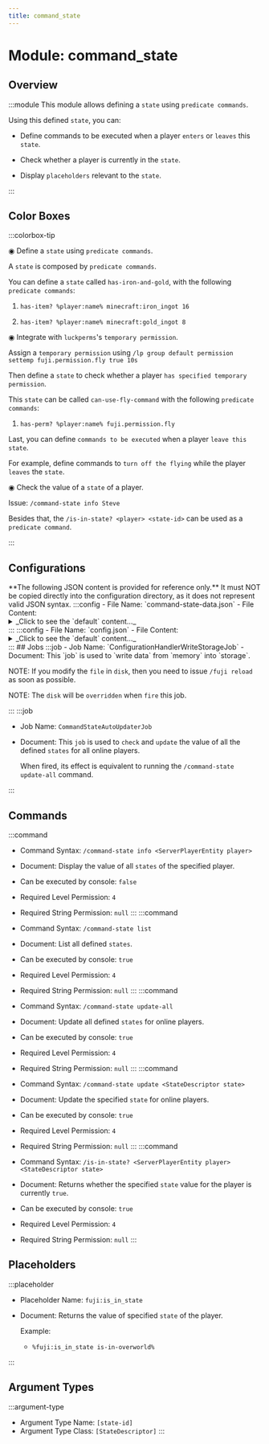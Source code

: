 ```yaml
---
title: command_state
---
```



# Module: command_state

## Overview
:::module
  This module allows defining a `state` using `predicate commands`.
  
  Using this defined `state`, you can:
  
  - Define commands to be executed when a player `enters` or `leaves` this `state`.
  
  - Check whether a player is currently in the `state`.
  
  - Display `placeholders` relevant to the `state`.


:::
## Color Boxes

:::colorbox-tip

  ◉ Define a `state` using `predicate commands`.
  
  A `state` is composed by `predicate commands`.
  
  
  
  You can define a `state` called `has-iron-and-gold`, with the following `predicate commands`:
  
  1. `has-item? %player:name% minecraft:iron_ingot 16`
  
  2. `has-item? %player:name% minecraft:gold_ingot 8`
  
  
  
  ◉ Integrate with `luckperms`'s `temporary permission`.
  
  Assign a `temporary permission` using `/lp group default permission settemp fuji.permission.fly true 10s`
  
  
  
  Then define a `state` to check whether a player `has specified temporary permission`.
  
  This `state` can be called `can-use-fly-command` with the following `predicate commands`:
  
  1. `has-perm? %player:name% fuji.permission.fly`
  
  
  
  Last, you can define `commands to be executed` when a player `leave this state`.
  
  For example, define commands to `turn off the flying` while the player `leaves` the `state`.
  
  
  
  ◉ Check the value of a `state` of a player.
  
  Issue: `/command-state info Steve`
  
  
  
  Besides that, the `/is-in-state? <player> <state-id>` can be used as a `predicate command`.


:::

## Configurations
<Admonition type="warning" icon="" title="">
**The following JSON content is provided for reference only.**
It must NOT be copied directly into the configuration directory, as it does not represent valid JSON syntax.
</Admonition>
:::config
- File Name: `command-state-data.json`
- File Content: 
<details>

<summary>_Click to see the `default` content..._</summary>

```json showLineNumbers title="config/fuji/modules/command_state/command-state-data.json"
{
  "player_states_map": {}
}
```
</details>
:::
:::config
- File Name: `config.json`
- File Content: 
<details>

<summary>_Click to see the `default` content..._</summary>

```json showLineNumbers title="config/fuji/modules/command_state/config.json"
{
  "state_descriptors": [
    {
      "enable": true,
      "id": "is-in-overworld",
      "definition": {
        "predicate_commands": [
          "is-in-world? %player:name% minecraft:overworld"
        ]
      },
      "update_interval_seconds": 3,
      "events": {
        "on_enter_this_state_commands": [
          "send-message %player:name% <green>You entered the overworld dimension."
        ],
        "on_leave_this_state_commands": [
          "send-message %player:name% <green>You left the overworld dimension."
        ]
      }
    },
    {
      "enable": true,
      "id": "has-iron-and-gold",
      "definition": {
        "predicate_commands": [
          "has-item? %player:name% minecraft:iron_ingot 16",
          "has-item? %player:name% minecraft:gold_ingot 8"
        ]
      },
      "update_interval_seconds": 3,
      "events": {
        "on_enter_this_state_commands": [
          "send-message %player:name% <green>You have `iron_ingot x 16` and `gold_ingot x 8`."
        ],
        "on_leave_this_state_commands": [
          "send-message %player:name% <green>You don't have `iron_ingot x 16` and `gold_ingot x 8`."
        ]
      }
    },
    {
      "enable": true,
      "id": "can-use-fly-command",
      "definition": {
        "predicate_commands": [
          "has-perm? %player:name% fuji.permission.fly"
        ]
      },
      "update_interval_seconds": 3,
      "events": {
        "on_enter_this_state_commands": [
          "send-message %player:name% <green>You have gained access to `/fly` command."
        ],
        "on_leave_this_state_commands": [
          "send-message %player:name% <red>You temporary `/fly` command access has expired.",
          "run as fake-op %player:name% fly false"
        ]
      }
    }
  ]
}
```
</details>
:::
## Jobs
:::job
- Job Name: `ConfigurationHandlerWriteStorageJob`
- Document:   This `job` is used to `write data` from `memory` into `storage`.
  
  
  
  NOTE: If you modify the `file` in `disk`, then you need to issue `/fuji reload` as soon as possible.
  
  NOTE: The `disk` will be `overridden` when `fire` this job.


:::
:::job
- Job Name: `CommandStateAutoUpdaterJob`
- Document:   This `job` is used to `check` and `update` the value of all the defined `states` for all online players.
  
  
  
  When fired, its effect is equivalent to running the `/command-state update-all` command.


:::
## Commands
:::command
- Command Syntax: `/command-state info <ServerPlayerEntity player>`
- Document:   Display the value of all `states` of the specified player.


- Can be executed by console: `false`
- Required Level Permission: `4`
- Required String Permission: `null`
:::
:::command
- Command Syntax: `/command-state list`
- Document:   List all defined `states`.


- Can be executed by console: `true`
- Required Level Permission: `4`
- Required String Permission: `null`
:::
:::command
- Command Syntax: `/command-state update-all`
- Document:   Update all defined `states` for online players.


- Can be executed by console: `true`
- Required Level Permission: `4`
- Required String Permission: `null`
:::
:::command
- Command Syntax: `/command-state update <StateDescriptor state>`
- Document:   Update the specified `state` for online players.


- Can be executed by console: `true`
- Required Level Permission: `4`
- Required String Permission: `null`
:::
:::command
- Command Syntax: `/is-in-state? <ServerPlayerEntity player> <StateDescriptor state>`
- Document:   Returns whether the specified `state` value for the player is currently `true`.


- Can be executed by console: `true`
- Required Level Permission: `4`
- Required String Permission: `null`
:::
## Placeholders
:::placeholder
- Placeholder Name: `fuji:is_in_state`
- Document:   Returns the value of specified `state` of the player.
  
  
  
  Example:
  
  - `%fuji:is_in_state is-in-overworld%`


:::
## Argument Types
:::argument-type
- Argument Type Name: `[state-id]`
- Argument Type Class: `[StateDescriptor]`
:::
